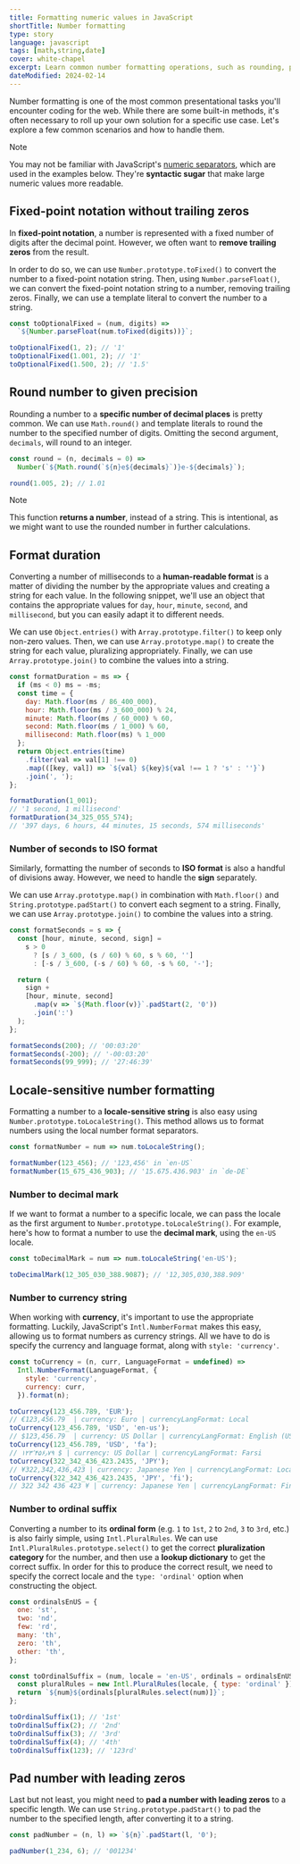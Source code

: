 ```yaml
---
title: Formatting numeric values in JavaScript
shortTitle: Number formatting
type: story
language: javascript
tags: [math,string,date]
cover: white-chapel
excerpt: Learn common number formatting operations, such as rounding, padding, optional decimal marks, currency, seconds, bytes, and more.
dateModified: 2024-02-14
---
```


Number formatting is one of the most common presentational tasks you'll encounter coding for the web. While there are some built-in methods, it's often necessary to roll up your own solution for a specific use case. Let's explore a few common scenarios and how to handle them.

> [!NOTE]
>
> You may not be familiar with JavaScript's [numeric separators](/js/s/numeric-separator), which are used in the examples below. They're **syntactic sugar** that make large numeric values more readable.

## Fixed-point notation without trailing zeros

In **fixed-point notation**, a number is represented with a fixed number of digits after the decimal point. However, we often want to **remove trailing zeros** from the result.

In order to do so, we can use `Number.prototype.toFixed()` to convert the number to a fixed-point notation string. Then, using `Number.parseFloat()`, we can convert the fixed-point notation string to a number, removing trailing zeros. Finally, we can use a template literal to convert the number to a string.

```js
const toOptionalFixed = (num, digits) =>
  `${Number.parseFloat(num.toFixed(digits))}`;

toOptionalFixed(1, 2); // '1'
toOptionalFixed(1.001, 2); // '1'
toOptionalFixed(1.500, 2); // '1.5'
```

## Round number to given precision

Rounding a number to a **specific number of decimal places** is pretty common. We can use `Math.round()` and template literals to round the number to the specified number of digits. Omitting the second argument, `decimals`, will round to an integer.

```js
const round = (n, decimals = 0) =>
  Number(`${Math.round(`${n}e${decimals}`)}e-${decimals}`);

round(1.005, 2); // 1.01
```

> [!NOTE]
>
> This function **returns a number**, instead of a string. This is intentional, as we might want to use the rounded number in further calculations.

## Format duration

Converting a number of milliseconds to a **human-readable format** is a matter of dividing the number by the appropriate values and creating a string for each value. In the following snippet, we'll use an object that contains the appropriate values for `day`, `hour`, `minute`, `second`, and `millisecond`, but you can easily adapt it to different needs.

We can use `Object.entries()` with `Array.prototype.filter()` to keep only non-zero values. Then, we can use `Array.prototype.map()` to create the string for each value, pluralizing appropriately. Finally, we can use `Array.prototype.join()` to combine the values into a string.

```js
const formatDuration = ms => {
  if (ms < 0) ms = -ms;
  const time = {
    day: Math.floor(ms / 86_400_000),
    hour: Math.floor(ms / 3_600_000) % 24,
    minute: Math.floor(ms / 60_000) % 60,
    second: Math.floor(ms / 1_000) % 60,
    millisecond: Math.floor(ms) % 1_000
  };
  return Object.entries(time)
    .filter(val => val[1] !== 0)
    .map(([key, val]) => `${val} ${key}${val !== 1 ? 's' : ''}`)
    .join(', ');
};

formatDuration(1_001);
// '1 second, 1 millisecond'
formatDuration(34_325_055_574);
// '397 days, 6 hours, 44 minutes, 15 seconds, 574 milliseconds'
```

### Number of seconds to ISO format

Similarly, formatting the number of seconds to **ISO format** is also a handful of divisions away. However, we need to handle the **sign** separately.

We can use `Array.prototype.map()` in combination with `Math.floor()` and `String.prototype.padStart()` to convert each segment to a string. Finally, we can use `Array.prototype.join()` to combine the values into a string.

```js
const formatSeconds = s => {
  const [hour, minute, second, sign] =
    s > 0
      ? [s / 3_600, (s / 60) % 60, s % 60, '']
      : [-s / 3_600, (-s / 60) % 60, -s % 60, '-'];

  return (
    sign +
    [hour, minute, second]
      .map(v => `${Math.floor(v)}`.padStart(2, '0'))
      .join(':')
  );
};

formatSeconds(200); // '00:03:20'
formatSeconds(-200); // '-00:03:20'
formatSeconds(99_999); // '27:46:39'
```

## Locale-sensitive number formatting

Formatting a number to a **locale-sensitive string** is also easy using `Number.prototype.toLocaleString()`. This method allows us to format numbers using the local number format separators.

```js
const formatNumber = num => num.toLocaleString();

formatNumber(123_456); // '123,456' in `en-US`
formatNumber(15_675_436_903); // '15.675.436.903' in `de-DE`
```

### Number to decimal mark

If we want to format a number to a specific locale, we can pass the locale as the first argument to `Number.prototype.toLocaleString()`. For example, here's how to format a number to use the **decimal mark**, using the `en-US` locale.

```js
const toDecimalMark = num => num.toLocaleString('en-US');

toDecimalMark(12_305_030_388.9087); // '12,305,030,388.909'
```

### Number to currency string

When working with **currency**, it's important to use the appropriate formatting. Luckily, JavaScript's `Intl.NumberFormat` makes this easy, allowing us to format numbers as currency strings. All we have to do is specify the currency and language format, along with `style: 'currency'`.

```js
const toCurrency = (n, curr, LanguageFormat = undefined) =>
  Intl.NumberFormat(LanguageFormat, {
    style: 'currency',
    currency: curr,
  }).format(n);

toCurrency(123_456.789, 'EUR');
// €123,456.79  | currency: Euro | currencyLangFormat: Local
toCurrency(123_456.789, 'USD', 'en-us');
// $123,456.79  | currency: US Dollar | currencyLangFormat: English (USA)
toCurrency(123_456.789, 'USD', 'fa');
// ۱۲۳٬۴۵۶٫۷۹ ؜$ | currency: US Dollar | currencyLangFormat: Farsi
toCurrency(322_342_436_423.2435, 'JPY');
// ¥322,342,436,423 | currency: Japanese Yen | currencyLangFormat: Local
toCurrency(322_342_436_423.2435, 'JPY', 'fi');
// 322 342 436 423 ¥ | currency: Japanese Yen | currencyLangFormat: Finnish
```

### Number to ordinal suffix

Converting a number to its **ordinal form** (e.g. `1` to `1st`, `2` to `2nd`, `3` to `3rd`, etc.) is also fairly simple, using `Intl.PluralRules`. We can use `Intl.PluralRules.prototype.select()` to get the correct **pluralization category** for the number, and then use a **lookup dictionary** to get the correct suffix. In order for this to produce the correct result, we need to specify the correct locale and the `type: 'ordinal'` option when constructing the object.

```js
const ordinalsEnUS = {
  one: 'st',
  two: 'nd',
  few: 'rd',
  many: 'th',
  zero: 'th',
  other: 'th',
};

const toOrdinalSuffix = (num, locale = 'en-US', ordinals = ordinalsEnUS) => {
  const pluralRules = new Intl.PluralRules(locale, { type: 'ordinal' });
  return `${num}${ordinals[pluralRules.select(num)]}`;
};

toOrdinalSuffix(1); // '1st'
toOrdinalSuffix(2); // '2nd'
toOrdinalSuffix(3); // '3rd'
toOrdinalSuffix(4); // '4th'
toOrdinalSuffix(123); // '123rd'
```

## Pad number with leading zeros

Last but not least, you might need to **pad a number with leading zeros** to a specific length. We can use `String.prototype.padStart()` to pad the number to the specified length, after converting it to a string.

```js
const padNumber = (n, l) => `${n}`.padStart(l, '0');

padNumber(1_234, 6); // '001234'
```
